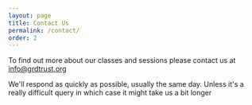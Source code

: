 ```yaml
---
layout: page
title: Contact Us
permalink: /contact/
order: 2
---
```

To find out more about our classes and sessions please contact us at [info@grdtrust.org](info@grdtrust.org?subject=via%20website)

We'll respond as quickly as possible, usually the same day.  Unless it's a really difficult query in which case it might take us a bit longer